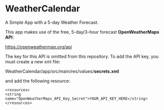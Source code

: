 # WeatherCalendar
A Simple App with a 5-day Weather Forecast.

This app makes use of the free, 5-day/3-hour forecast <b>OpenWeatherMaps API</b>:

https://openweathermap.org/api

The key for this API is omitted from this repository.  To add the API key, you must create a new xml file:

WeatherCalendar/app/src/main/res/values/<b>secrets.xml</b>

and add the following resource:

`<resources>`</br>
    `<string name="OpenWeatherMaps_API_Key_Secret">YOUR_API_KEY_HERE</string>`
    </br>
`</resources>`

